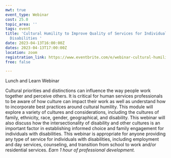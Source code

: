 ```yaml
---
mwt: true
event_type: Webinar
cost: 25.0
topic_area: ''
tags: event
title: 'Cultural Humility to Improve Quality of Services for Individuals with
  Disabilities '
date: 2023-04-13T16:00:00Z
dates: 2023-04-13T17:00:00Z
location: zoom
registration_link: https://www.eventbrite.com/e/webinar-cultural-humility-to-improve-services-tickets-558235476337
free: false

---
```

Lunch and Learn Webinar

Cultural priorities and distinctions can influence the way people work together and perceive others. It is critical for human services professionals to be aware of how culture can impact their work as well as understand how to incorporate best practices around cultural humility. This module will explore a variety of cultures and considerations, including the cultures of family, ethnicity, race, gender, geographical, and disability. This webinar will also discuss how the intersectionality of disability and other cultures is an important factor in establishing informed choice and family engagement for individuals with disabilities. This webinar is appropriate for anyone providing any type of service for individuals with disabilities, including employment and day services, counseling, and transition from school to work and/or residential services. _Earn 1 hour of professional development._